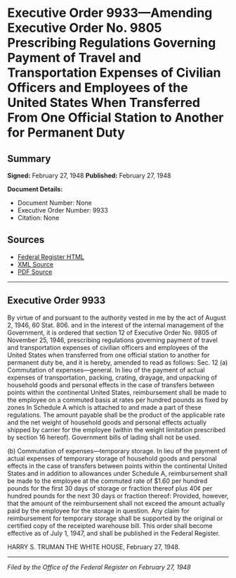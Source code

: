 # Executive Order 9933—Amending Executive Order No. 9805 Prescribing Regulations Governing Payment of Travel and Transportation Expenses of Civilian Officers and Employees of the United States When Transferred From One Official Station to Another for Permanent Duty

## Summary

**Signed:** February 27, 1948
**Published:** February 27, 1948

**Document Details:**
- Document Number: None
- Executive Order Number: 9933
- Citation: None

## Sources
- [Federal Register HTML](https://www.presidency.ucsb.edu/documents/executive-order-9933-amending-executive-order-no-9805-prescribing-regulations-governing)
- [XML Source](None)
- [PDF Source](None)

---

## Executive Order 9933

By virtue of and pursuant to the authority vested in me by the act of August 2, 1946, 60 Stat. 806. and in the interest of the internal management of the Government, it is ordered that section 12 of Executive Order No. 9805 of November 25, 1946, prescribing regulations governing payment of travel and transportation expenses of civilian officers and employees of the United States when transferred from one official station to another for permanent duty be, and it is hereby, amended to read as follows:
Sec. 12 (a) Commutation of expenses—general. In lieu of the payment of actual expenses of transportation, packing, crating, drayage, and unpacking of household goods and personal effects in the case of transfers between points within the continental United States, reimbursement shall be made to the employee on a commuted basis at rates per hundred pounds as fixed by zones In Schedule A which is attached to and made a part of these regulations. The amount payable shall be the product of the applicable rate and the net weight of household goods and personal effects actually shipped by carrier for the employee (within the weight limitation prescribed by section 16 hereof). Government bills of lading shall not be used.

(b) Commutation of expenses—temporary storage. In lieu of the payment of actual expenses of temporary storage of household goods and personal effects in the case of transfers between points within the continental United States and in addition to allowances under Schedule A, reimbursement shall be made to the employee at the commuted rate of $1.60 per hundred pounds for the first 30 days of storage or fraction thereof plus 40¢ per hundred pounds for the next 30 days or fraction thereof: Provided, however, that the amount of the reimbursement shall not exceed the amount actually paid by the employee for the storage in question. Any claim for reimbursement for temporary storage shall be supported by the original or certified copy of the receipted warehouse bill.
This order shall become effective as of July 1, 1947, and shall be published in the Federal Register.

HARRY S. TRUMAN
THE WHITE HOUSE,
February 27, 1948.

---

*Filed by the Office of the Federal Register on February 27, 1948*

